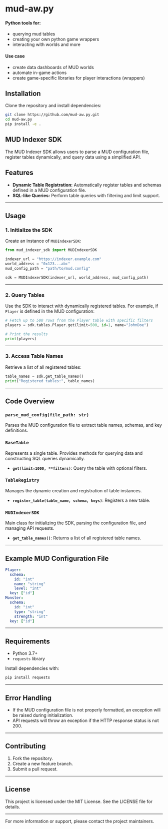 # mud-aw.py

#### Python tools for:
 
- querying mud tables
- creating your own python game wrappers
- interacting with worlds
and more

#### Use case

- create data dashboards of MUD worlds
- automate in-game actions
- create game-specific libraries for player interactions (wrappers)

## Installation

Clone the repository and install dependencies:

```bash
git clone https://github.com/mud-aw.py.git
cd mud-aw.py
pip install -e .
```


## MUD Indexer SDK

The MUD Indexer SDK allows users to parse a MUD configuration file, register tables dynamically, and query data using a simplified API.

## Features

- **Dynamic Table Registration:** Automatically register tables and schemas defined in a MUD configuration file.
- **SQL-like Queries:** Perform table queries with filtering and limit support.


---

## Usage

### 1. Initialize the SDK
Create an instance of `MUDIndexerSDK`:

```python
from mud_indexer_sdk import MUDIndexerSDK

indexer_url = "https://indexer.example.com"
world_address = "0x123...abc"
mud_config_path = "path/to/mud.config"

sdk = MUDIndexerSDK(indexer_url, world_address, mud_config_path)
```

---

### 2. Query Tables

Use the SDK to interact with dynamically registered tables. For example, if `Player` is defined in the MUD configuration:

```python
# Fetch up to 500 rows from the Player table with specific filters
players = sdk.tables.Player.get(limit=500, id=1, name="JohnDoe")

# Print the results
print(players)
```

---

### 3. Access Table Names

Retrieve a list of all registered tables:

```python
table_names = sdk.get_table_names()
print("Registered tables:", table_names)
```

---

## Code Overview

### `parse_mud_config(file_path: str)`

Parses the MUD configuration file to extract table names, schemas, and key definitions.

### `BaseTable`

Represents a single table. Provides methods for querying data and constructing SQL queries dynamically.

- **`get(limit=1000, **filters)`**: Query the table with optional filters.

### `TableRegistry`

Manages the dynamic creation and registration of table instances.

- **`register_table(table_name, schema, keys)`**: Registers a new table.

### `MUDIndexerSDK`

Main class for initializing the SDK, parsing the configuration file, and managing API requests.

- **`get_table_names()`**: Returns a list of all registered table names.

---

## Example MUD Configuration File

```yaml
Player:
  schema:
    id: "int"
    name: "string"
    level: "int"
  key: ["id"]
Monster:
  schema:
    id: "int"
    type: "string"
    strength: "int"
  key: ["id"]
```

---

## Requirements

- Python 3.7+
- `requests` library

Install dependencies with:

```bash
pip install requests
```

---

## Error Handling

- If the MUD configuration file is not properly formatted, an exception will be raised during initialization.
- API requests will throw an exception if the HTTP response status is not 200.

---

## Contributing

1. Fork the repository.
2. Create a new feature branch.
3. Submit a pull request.

---

## License

This project is licensed under the MIT License. See the LICENSE file for details.

---

For more information or support, please contact the project maintainers.

